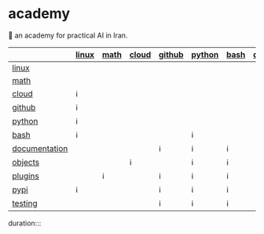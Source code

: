 # academy

📐 an academy for practical AI in Iran.

| | [linux](./linux.md) | [math](./math.md) | [cloud](./cloud.md) | [github](./github.md) | [python](./python.md) | [bash](./bash.md) | [documentation](./documentation.md) | [objects](./objects.md) | [plugins](./plugins.md) | [pypi](./pypi.md) | [testing](./testing.md) |
|-|-|-|-|-|-|-|-|-|-|-|-|
| [linux](./linux.md) |  |  |  |  |  |  |  |  |  |  |  |
| [math](./math.md) |  |  |  |  |  |  |  |  |  |  |  |
| [cloud](./cloud.md) | ℹ️ |  |  |  |  |  |  |  |  |  |  |
| [github](./github.md) | ℹ️ |  |  |  |  |  |  |  |  |  |  |
| [python](./python.md) | ℹ️ |  |  |  |  |  |  |  |  |  |  |
| [bash](./bash.md) | ℹ️ |  |  |  | ℹ️ |  |  |  |  |  |  |
| [documentation](./documentation.md) |  |  |  | ℹ️ | ℹ️ | ℹ️ |  |  |  |  |  |
| [objects](./objects.md) |  |  | ℹ️ |  | ℹ️ | ℹ️ |  |  |  |  |  |
| [plugins](./plugins.md) |  | ℹ️ |  | ℹ️ | ℹ️ | ℹ️ |  |  |  |  |  |
| [pypi](./pypi.md) | ℹ️ |  |  | ℹ️ | ℹ️ | ℹ️ |  |  |  |  |  |
| [testing](./testing.md) |  |  |  | ℹ️ | ℹ️ | ℹ️ |  |  |  |  |  |

duration:::
